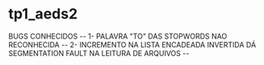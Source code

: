 # tp1_aeds2  

  BUGS CONHECIDOS --
  1- PALAVRA "TO" DAS STOPWORDS NAO RECONHECIDA  --
  2- INCREMENTO NA LISTA ENCADEADA INVERTIDA DÁ SEGMENTATION FAULT NA LEITURA DE ARQUIVOS  --
